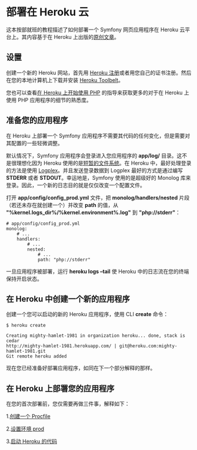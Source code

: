 # 部署在 Heroku 云

这本按部就班的教程描述了如何部署一个 Symfony 网页应用程序在 Heroku 云平台上。其内容基于在 Heroku 上出版的[原创文章](https://devcenter.heroku.com/articles/getting-started-with-symfony2)。

## 设置

创建一个新的 Heroku 网站，首先用 [Heroku 注册](https://signup.heroku.com/dc)或者用您自己的证书注册。然后在您的本地计算机上下载并安装 [Heroku Toolbelt](https://devcenter.heroku.com/articles/getting-started-with-php#introduction)。

您也可以查看[在 Heroku 上开始使用 PHP](https://devcenter.heroku.com/articles/getting-started-with-php#introduction) 的指导来获取更多的对于在 Heroku 上使用 PHP 应用程序的细节的熟悉度。

## 准备您的应用程序

在 Heroku 上部署一个 Symfony 应用程序不需要其代码的任何变化，但是需要对其配置的一些轻微调整。

默认情况下，Symfony 应用程序会登录进入您应用程序的 **app/log/** 目录。这不是很理想化因为 Heroku 使用的是[短暂的文件系统](https://devcenter.heroku.com/articles/dynos#ephemeral-filesystem)。在 Heroku 中，最好处理登录的方法是使用 [Logplex](https://devcenter.heroku.com/articles/logplex)。并且发送登录数据到 Logplex 最好的方式是通过编写 **STDERR** 或者 **STDOUT**。幸运地是，Symfony 使用的是超级好的 Monolog 库来登录。因此，一个新的日志目的就是仅仅改变一个配置文件。

打开 **app/config/config_prod.yml** 文件，把 **monolog/handlers/nested**  片段（若还未存在就创建一个）并改变 **path** 的值，从 **"%kernel.logs_dir%/%kernel.environment%.log"** 到 **"php://stderr"**：

```
# app/config/config_prod.yml
monolog:
    # ...
    handlers:
        # ...
        nested:
            # ...
            path: "php://stderr"
```

一旦应用程序被部署，运行 **heroku logs –tail** 使 Heroku 中的日志流在您的终端保持开启状态。

## 在 Heroku 中创建一个新的应用程序

创建一个您可以启动的新的 Heroku 应用程序，使用 CLI **create** 命令：

```
$ heroku create

Creating mighty-hamlet-1981 in organization heroku... done, stack is cedar
http://mighty-hamlet-1981.herokuapp.com/ | git@heroku.com:mighty-hamlet-1981.git
Git remote heroku added
```

现在您已经准备好部署应用程序，如同在下一个部分解释的那样。

## 在 Heroku 上部署您的应用程序

在您的首次部署前，您仅需要再做三件事，解释如下：

1.[创建一个 Procfile]()

2.[设置环境 prod]()

3.[启动 Heroku 的代码]()
